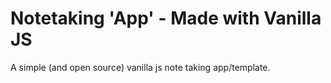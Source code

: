 # Notetaking 'App' - Made with Vanilla JS
 A simple (and open source) vanilla js note taking app/template.
